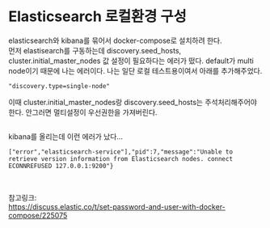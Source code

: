 # Elasticsearch 로컬환경 구성

elasticsearch와 kibana를 묶어서 docker-compose로 설치하려 한다.    
먼저 elastisearch를 구동하는데 discovery.seed_hosts, cluster.initial_master_nodes 값 설정이 필요하다는 에러가 떴다. 
default가 multi node이기 때문에 나는 에러이다. 나는 일단 로컬 테스트용이여서 아래를 추가해주었다.    

```
"discovery.type=single-node"
```

이때  cluster.initial_master_nodes랑 discovery.seed_hosts는 주석처리해주어야 한다. 안그러면 멀티설정이 우선권한을 가져버린다. 


```

```

kibana를 올리는데 이런 에러가 났다...
```
["error","elasticsearch-service"],"pid":7,"message":"Unable to retrieve version information from Elasticsearch nodes. connect ECONNREFUSED 127.0.0.1:9200"}
```


</br>
   
참고링크:   
https://discuss.elastic.co/t/set-password-and-user-with-docker-compose/225075   
